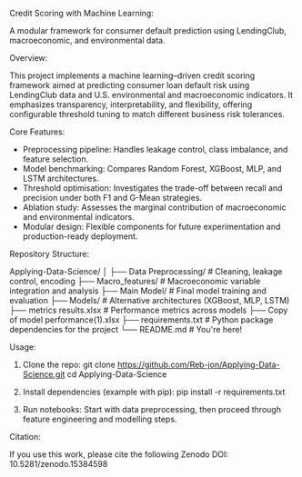 Credit Scoring with Machine Learning:

A modular framework for consumer default prediction using LendingClub, macroeconomic, and environmental data.

Overview:

This project implements a machine learning–driven credit scoring framework aimed at predicting consumer loan default risk using LendingClub data and U.S. environmental and macroeconomic indicators. 
It emphasizes transparency, interpretability, and flexibility, offering configurable threshold tuning to match different business risk tolerances.

Core Features:

- Preprocessing pipeline: Handles leakage control, class imbalance, and feature selection.
- Model benchmarking: Compares Random Forest, XGBoost, MLP, and LSTM architectures.
- Threshold optimisation: Investigates the trade-off between recall and precision under both F1 and G-Mean strategies.
- Ablation study: Assesses the marginal contribution of macroeconomic and environmental indicators.
- Modular design: Flexible components for future experimentation and production-ready deployment.

Repository Structure:

Applying-Data-Science/
│
├── Data Preprocessing/       # Cleaning, leakage control, encoding
├── Macro_features/           # Macroeconomic variable integration and analysis
├── Main Model/               # Final model training and evaluation
├── Models/                   # Alternative architectures (XGBoost, MLP, LSTM)
├── metrics results.xlsx      # Performance metrics across models
├── Copy of model performance(1).xlsx
├── requirements.txt          # Python package dependencies for the project
└── README.md                 # You're here!

Usage:

1. Clone the repo:
  git clone https://github.com/Reb-jon/Applying-Data-Science.git
  cd Applying-Data-Science

2. Install dependencies (example with pip):
   pip install -r requirements.txt
   
3. Run notebooks:
  Start with data preprocessing, then proceed through feature engineering and modelling steps.

Citation:

If you use this work, please cite the following Zenodo DOI: 10.5281/zenodo.15384598





